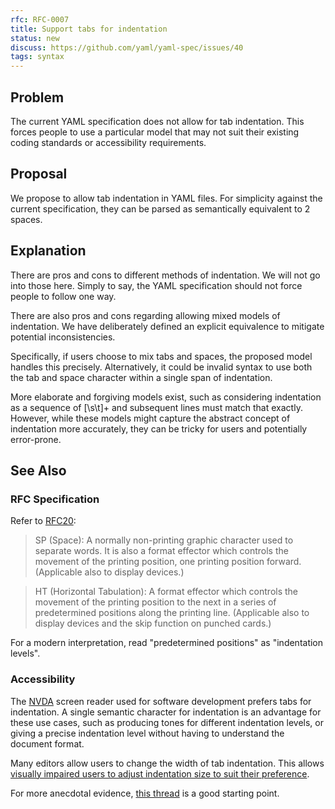 ```yaml
---
rfc: RFC-0007
title: Support tabs for indentation
status: new
discuss: https://github.com/yaml/yaml-spec/issues/40
tags: syntax
---
```


## Problem

The current YAML specification does not allow for tab indentation. This forces
people to use a particular model that may not suit their existing coding
standards or accessibility requirements.

## Proposal

We propose to allow tab indentation in YAML files. For simplicity against the
current specification, they can be parsed as semantically equivalent to 2
spaces.

## Explanation

There are pros and cons to different methods of indentation. We will not go into
those here. Simply to say, the YAML specification should not force people to
follow one way.

There are also pros and cons regarding allowing mixed models of indentation. We
have deliberately defined an explicit equivalence to mitigate potential
inconsistencies.

Specifically, if users choose to mix tabs and spaces, the proposed model handles
this precisely. Alternatively, it could be invalid syntax to use both the tab
and space character within a single span of indentation.

More elaborate and forgiving models exist, such as considering indentation as a
sequence of [\s\t]+ and subsequent lines must match that exactly. However, while
these models might capture the abstract concept of indentation more accurately,
they can be tricky for users and potentially error-prone.

## See Also

### RFC Specification

Refer to [RFC20](https://tools.ietf.org/html/rfc20):

> SP (Space): A normally non-printing graphic character used to separate words.
> It is also a format effector which controls the movement of the printing
> position, one printing position forward. (Applicable also to display devices.)

> HT (Horizontal Tabulation): A format effector which controls the movement of
> the printing position to the next in a series of predetermined positions along
> the printing line. (Applicable also to display devices and the skip function
> on punched cards.)

For a modern interpretation, read "predetermined positions" as "indentation levels".

### Accessibility

The [NVDA](https://www.nvaccess.org/) screen reader used for software
development prefers tabs for indentation. A single semantic character for
indentation is an advantage for these use cases, such as producing tones for
different indentation levels, or giving a precise indentation level without
having to understand the document format.

Many editors allow users to change the width of tab indentation. This allows
[visually impaired users to adjust indentation size to suit their preference](
https://www.reddit.com/r/javascript/comments/c8drjo/).

For more anecdotal evidence, [this thread](
https://twitter.com/sarah_federman/status/1146544481556033537) is a good
starting point.
